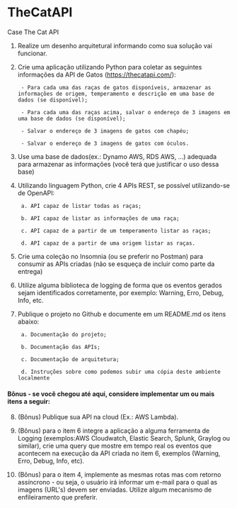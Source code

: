 # TheCatAPI

Case The Cat API

 

1. Realize um desenho arquitetural informando como sua solução vai funcionar.


2. Crie uma aplicação utilizando Python para coletar as seguintes informações da API de Gatos (https://thecatapi.com/):
 

        - Para cada uma das raças de gatos disponíveis, armazenar as informações de origem, temperamento e descrição em uma base de dados (se disponível);

        - Para cada uma das raças acima, salvar o endereço de 3 imagens em uma base de dados (se disponível);

        - Salvar o endereço de 3 imagens de gatos com chapéu;

        - Salvar o endereço de 3 imagens de gatos com óculos.


3. Use uma base de dados(ex.: Dynamo AWS, RDS AWS, ...) adequada para armazenar as informações (você terá que justificar o uso dessa base)

 
4. Utilizando linguagem Python, crie 4 APIs REST, se possível utilizando-se de OpenAPI:

        a. API capaz de listar todas as raças;

        b. API capaz de listar as informações de uma raça;

        c. API capaz de a partir de um temperamento listar as raças;

        d. API capaz de a partir de uma origem listar as raças.

 

5. Crie uma coleção no Insomnia (ou se preferir no Postman) para consumir as APIs criadas (não se esqueça de incluir como parte da entrega)

6. Utilize alguma biblioteca de logging de forma que os eventos gerados sejam identificados corretamente, por exemplo: Warning, Erro, Debug, Info, etc.


7. Publique o projeto no Github e documente em um README.md os itens abaixo:

        a. Documentação do projeto;

        b. Documentação das APIs;

        c. Documentação de arquitetura;

        d. Instruções sobre como podemos subir uma cópia deste ambiente localmente

 

 
#### Bônus - se você chegou até aqui, considere implementar um ou mais itens a seguir:


8. (Bônus) Publique sua API na cloud (Ex.: AWS Lambda).

9. (Bônus) para o item 6 integre a aplicação a alguma ferramenta de Logging (exemplos:AWS Cloudwatch, Elastic Search, Splunk, Graylog ou similar), crie uma query que mostre em tempo real os eventos que acontecem na execução da API criada no item 6, exemplos (Warning, Erro, Debug, Info, etc).

10. (Bônus) para o item 4, implemente as mesmas rotas mas com retorno assíncrono - ou seja, o usuário irá informar um e-mail para o qual as imagens (URL's) devem ser enviadas. Utilize algum mecanismo de enfileiramento que preferir.